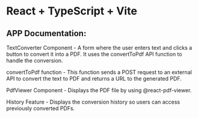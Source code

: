 # React + TypeScript + Vite

## APP Documentation:

TextConverter Component - A form where the user enters text and clicks a button to convert it into a PDF. It uses the convertToPdf API function to handle the conversion.

convertToPdf function - This function sends a POST request to an external API to convert the text to PDF and returns a URL to the generated PDF.

PdfViewer Component - Displays the PDF file by using @react-pdf-viewer.

History Feature - Displays the conversion history so users can access previously converted PDFs.
